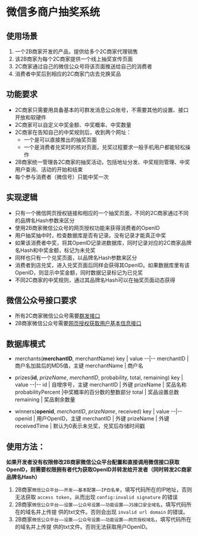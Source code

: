 # 微信多商户抽奖系统

## 使用场景
1. 一个2B商家开发的产品，提供给多个2C商家代理销售
2. 该2B商家为每个2C商家提供一个线上抽奖宣传页面
3. 2C商家通过自己的微信公众号将该页面推送给自己的消费者
4. 消费者中奖后到相应的2C商家门店去兑换奖品

## 功能要求
* 2C商家只需要用具备基本的可群发消息公众账号，不需要其他的设置、接口开放和软硬件
* 2C商家可以自定义中奖金额、中奖概率、中奖数量
* 2C商家在告知自己的中奖规则后，收到两个网址：
    * 一个是可以直接推出的抽奖页面
    * 一个是消费者兑奖时的核对页面，兑奖过程要求一般手机用户都能轻松操作
* 2B商家统一管理各2C商家的抽奖活动，包括地址分发、中奖规则管理、中奖用户查询、活动的开始和结束
* 每个参与消费者（微信号）只能中奖一次

## 实现逻辑
* 只有一个微信网页授权链接和相应的一个抽奖页面，不同的2C商家通过不同的品牌名Hash参数来区分
* 使用2B商家微信公众号的网页授权功能来获得消费者的OpenID
* 用户抽奖抽中时，检查数据库是否有记录。没有记录才能真正中奖
* 如果该消费者中奖，将其OpenID记录进数据库，同时记录对应的2C商家品牌名Hash和中奖金额，标记为未兑奖
* 同样也只有一个兑奖页面，以品牌名Hash参数来区分
* 消费者到店兑奖，进入兑奖页面后同样会获得其OpenID。如果数据库里有该OpenID，则显示中奖金额，同时数据记录标记为已兑奖
* 不同2C商家的中奖规则，通过其品牌名Hash可以在抽奖页面动态获得

## 微信公众号接口要求
* 所有2C商家微信公众号需要[群发接口](https://mp.weixin.qq.com/wiki?t=resource/res_main&id=mp1481187827_i0l21)
* 2B商家微信公众号需要[网页授权获取用户基本信息接口](https://mp.weixin.qq.com/wiki?t=resource/res_main&id=mp1421140842)

## 数据库模式
* merchants(__merchantID__, merchantName)
    key | value
    --|--
    merchantID | 商户名加盐后的MD5值，主键
    merchantName | 商户名

* prizes(__id__, _prizeName_, _merchantID_, probability, total, remaining)
    key | value
    --|--
    id | 自增序号，主键
    merchantID | 外键
    prizeName | 奖品名称
    probabilityPercent |中奖概率的百分数的整数部分
    total | 奖品设置总数
    remaining | 奖品剩余数量

* winners(__openid__, _merchantID_, _prizeName_, received)
    key | value
    --|--
    openid | 用户OpenID，主键
    merchantID | 外键
    prizeName | 外键
    receivedTime | 默认为0表示未兑奖，兑奖后存储时间戳


## 使用方法：
**如果开发者没有权限修改2B商家微信公众平台配置和直接调用微信接口获取OpenID，则需要权限拥有者代为获取OpenID并转发给开发者（同时转发2C商家品牌名Hash）**
1. 2B商家`微信公众平台——开发——基本配置——IP白名单`，填写代码所在的IP地址，否则无法获取
   `access token`，从而出现 `config:invalid signature` 的错误
2. 2B商家`微信公众平台——设置——公众号设置——功能设置——JS接口安全域名`，填写代码所在的域名并上传提
   供的txt文件。否则会出现 `invalid url domain` 的错误。
3. 2B商家`微信公众平台——设置——公众号设置——功能设置——网页授权域名`，填写代码所在的域名并上传提
      供的txt文件。否则无法获取用户OpenID。
